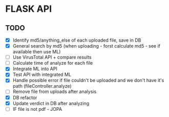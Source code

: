 # FLASK API

## TODO
- [x] Identify md5/anything_else of each uploaded file, save in DB 
- [x] General search by md5 (when uploading - forst calculate md5 - see if available then use ML)
- [ ] Use VirusTotal API + compare results
- [ ] Calculate time of analyze for each file
- [x] Integrate ML into API
- [x] Test API with integrated ML
- [x] Handle possible error if file couldn't be uploaded and we don't have it's path (fileController.analyze)
- [ ] Remove file from uploads after analysis
- [x] DB refactor
- [x] Update verdict in DB after analyzing
- [ ] IF file is not pdf - JOPA